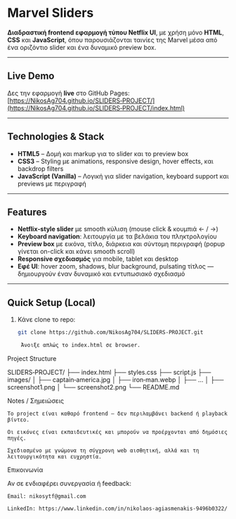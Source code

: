 #  Marvel Sliders

**Διαδραστική frontend εφαρμογή τύπου Netflix UI**, με χρήση μόνο **HTML**, **CSS** και **JavaScript**, όπου παρουσιάζονται ταινίες της Marvel μέσα από ένα οριζόντιο slider και ένα δυναμικό preview box.

---

##  Live Demo

Δες την εφαρμογή **live** στο GitHub Pages:
[https://NikosAg704.github.io/SLIDERS‑PROJECT/](https://NikosAg704.github.io/SLIDERS‑PROJECT/index.html)

---

##  Technologies & Stack

- **HTML5** – Δομή και markup για το slider και το preview box  
- **CSS3** – Styling με animations, responsive design, hover effects, και backdrop filters  
- **JavaScript (Vanilla)** – Λογική για slider navigation, keyboard support και previews με περιγραφή

---

##  Features

-  **Netflix‑style slider** με smooth κύλιση (mouse click & κουμπιά ← / →)  
-  **Keyboard navigation**: λειτουργία με τα βελάκια του πληκτρολογίου  
-  **Preview box** με εικόνα, τίτλο, διάρκεια και σύντομη περιγραφή (popup γίνεται on-click και κάνει smooth scroll)  
-  **Responsive σχεδιασμός** για mobile, tablet και desktop  
-  **Εφέ UI**: hover zoom, shadows, blur background, pulsating τίτλος — δημιουργούν έναν δυναμικό και εντυπωσιακό σχεδιασμό  


---

##  Quick Setup (Local)

1. Κάνε clone το repo:
   ```bash
   git clone https://github.com/NikosAg704/SLIDERS‑PROJECT.git

    Άνοιξε απλώς το index.html σε browser.

Project Structure

SLIDERS‑PROJECT/
├── index.html
├── styles.css
├── script.js
├── images/
│   ├── captain‑america.jpg
│   ├── iron‑man.webp
│   ├── …
│   ├── screenshot1.png
│   └── screenshot2.png
└── README.md

Notes / Σημειώσεις

    Το project είναι καθαρό frontend — δεν περιλαμβάνει backend ή playback βίντεο.

    Οι εικόνες είναι εκπαιδευτικές και μπορούν να προέρχονται από δημόσιες πηγές.

    Σχεδιασμένο με γνώμονα τη σύγχρονη web αισθητική, αλλά και τη λειτουργικότητα και ευχρηστία.

Επικοινωνία

Αν σε ενδιαφέρει συνεργασία ή feedback:

    Email: nikosytf@gmail.com

    LinkedIn: https://www.linkedin.com/in/nikolaos-agiasmenakis-9496b0322/

    
